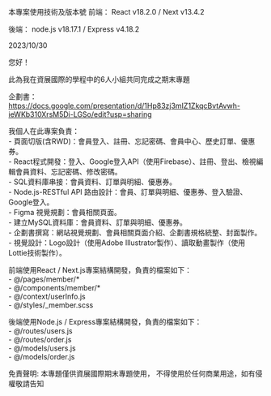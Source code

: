 本專案使用技術及版本號
前端：
    React v18.2.0 / Next v13.4.2

後端：
    node.js v18.17.1 / Express v4.18.2

2023/10/30

您好！

此為我在資展國際的學程中的6人小組共同完成之期末專題

企劃書：https://docs.google.com/presentation/d/1Hp83zj3mIZ1ZkqcBvtAvwh-ieWKb310XrsM5Di-LGSo/edit?usp=sharing

我個人在此專案負責：  
    - 頁面切版(含RWD)：會員登入、註冊、忘記密碼、會員中心、歷史訂單、優惠券。  
    - React程式開發：登入、Google登入API（使用Firebase）、註冊、登出、檢視編輯會員資料、忘記密碼、修改密碼。  
    - SQL資料庫串接：會員資料、訂單與明細、優惠券。  
    - Node.js-RESTful API 路由設計：會員、訂單與明細、優惠券、登入驗證、Google登入。  
    - Figma 視覺規劃：會員相關頁面。  
    - 建立MySQL資料庫：會員資料、訂單與明細、優惠券。  
    - 企劃書撰寫：網站視覺規劃、會員相關頁面介紹、企劃書規格統整、封面製作。  
    - 視覺設計：Logo設計（使用Adobe Illustrator製作）、讀取動畫製作（使用Lottie技術製作）。  

前端使用React / Next.js專案結構開發，負責的檔案如下：  
        - @/pages/member/*  
        - @/components/member/*  
        - @/context/userInfo.js  
        - @/styles/_member.scss  


後端使用Node.js / Express專案結構開發，負責的檔案如下：  
         - @/routes/users.js  
         - @/routes/order.js  
         - @/models/users.js  
         - @/models/order.js  


免責聲明: 
	本專題僅供資展國際期末專題使用，
	不得使用於任何商業用途，如有侵權敬請告知

